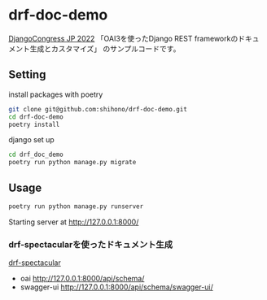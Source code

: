 # drf-doc-demo

[DjangoCongress JP 2022](https://djangocongress.jp/)
「OAI3を使ったDjango REST frameworkのドキュメント生成とカスタマイズ」
のサンプルコードです。


## Setting

install packages with poetry

```bash
git clone git@github.com:shihono/drf-doc-demo.git
cd drf-doc-demo
poetry install
```

django set up

```bash
cd drf_doc_demo
poetry run python manage.py migrate
```

## Usage

```bash
poetry run python manage.py runserver
```

Starting server at http://127.0.0.1:8000/

### drf-spectacularを使ったドキュメント生成

[drf-spectacular](https://github.com/tfranzel/drf-spectacular)

- oai http://127.0.0.1:8000/api/schema/
- swagger-ui http://127.0.0.1:8000/api/schema/swagger-ui/
